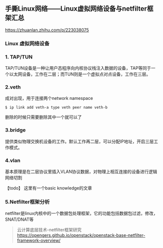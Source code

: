 ## 手撕Linux网络——Linux虚拟网络设备与netfilter框架汇总

https://zhuanlan.zhihu.com/p/223038075

### Linux 虚拟网络设备

### 1. TAP/TUN

TAP/TUN设备是一种让用户态程序向内核协议栈注入数据的设备，TAP等同于一个以太网设备，工作在二层；而TUN则是一个虚拟点对点设备，工作在三层。

### 2.veth

成对出现，用于连接两个network namespace

```
$ ip link add veth-a type veth peer name veth-b
```

删除的时候只需要删除其中一个就可以了

### 3.bridge

提供类似物理交换机设备的工作。默认工作再二层，可以分配IP地址，开启三层工作模式。

### 4.vlan

基本原理是在二层协议里插入VLAN协议数据，对物理上相互连接的设备进行逻辑网络切割

【todo】 这里有一个basic knowledge的文章



### 5.Netfilter框架分析

netfilter是linux内核中的一个数据包处理框架，它的功能包括数据包过滤，修改，SNAT/DNAT等

> 云计算底层技术-netfilter框架研究 
> https://opengers.github.io/openstack/openstack-base-netfilter-framework-overview/

